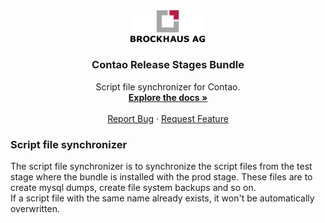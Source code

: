 <div align="center">
  <a href="https://github.com/BROCKHAUS-AG/contao-release-stages-bundle">
    <img src="/images/logo.svg" alt="Logo" width="120">
  </a>

<h3 align="center">Contao Release Stages Bundle</h3>

  <p align="center">
    Script file synchronizer for Contao.
  <br />
    <a href="https://github.com/BROCKHAUS-AG/contao-release-stages-bundle"><strong>Explore the docs »</strong></a>
    <br />
    <br />
    <a href="https://github.com/BROCKHAUS-AG/contao-release-stages-bundle/issues">Report Bug</a>
    ·
    <a href="https://github.com/BROCKHAUS-AG/contao-release-stages-bundle/issues">Request Feature</a>
  </p>
</div>

<h3>Script file synchronizer</h3>
<p>
    The script file synchronizer is to synchronize the script files from the test stage where the bundle is installed
    with the prod stage. These files are to create mysql dumps, create file system backups and so on.
    <br />
    If a script file with the same name already exists, it won't be automatically overwritten.
</p>
